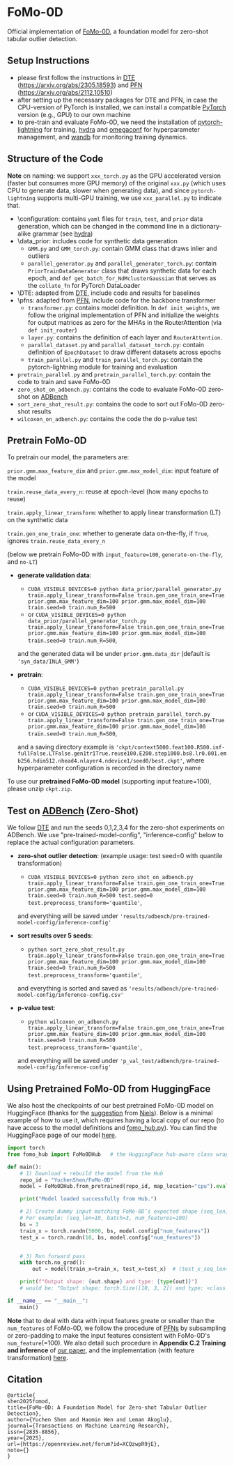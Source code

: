 # FoMo-0D
Official implementation of [FoMo-0D](https://arxiv.org/abs/2409.05672), a foundation model for zero-shot tabular outlier detection.

## Setup Instructions
- please first follow the instructions in [DTE](https://github.com/vicliv/DTE/tree/main) (https://arxiv.org/abs/2305.18593) and [PFN](https://github.com/automl/PFNs) (https://arxiv.org/abs/2112.10510)
- after setting up the necessary packages for DTE and PFN, in case the CPU-version of PyTorch is installed, we can install a compatible [PyTorch](https://pytorch.org/get-started/locally/) version (e.g., GPU) to our own machine
- to pre-train and evaluate FoMo-0D, we need the installation of [pytorch-lightning](https://pypi.org/project/pytorch-lightning/) for training, [hydra](https://hydra.cc/docs/intro/) and [omegaconf](https://pypi.org/project/omegaconf/) for hyperparameter management, and [wandb](https://pypi.org/project/wandb/) for monitoring training dynamics.

## Structure of the Code
**Note** on naming: we support `xxx_torch.py` as the GPU accelerated version (faster but consumes more GPU memory) of the original `xxx.py` (which uses CPU to generate data, slower when generating data), and since `pytorch-lightning` supports multi-GPU training, we use `xxx_parallel.py` to indicate that.
- \configuration: contains `yaml` files for `train`, `test`, and `prior` data generation, which can be changed in the command line in a dictionary-alike grammar (see [hydra](https://hydra.cc/docs/intro/))
- \data_prior: includes code for synthetic data generation
  - `GMM.py` and `GMM_torch.py`: contain GMM class that draws inlier and outliers
  - `parallel_generator.py` and `parallel_generator_torch.py`: contain `PriorTrainDataGenerator` class that draws synthetic data for each epoch, and `def get_batch_for_NdMclusterGaussian` that serves as the `collate_fn` for PyTorch DataLoader
- \DTE: adapted from [DTE](https://github.com/vicliv/DTE/tree/main), include code and results for baselines
- \pfns: adapted from [PFN](https://github.com/automl/PFNs), include code for the backbone transformer
  - `transformer.py`: contains model definition. In `def init_weights`, we follow the original implementation of PFN and initialize the weights for output matrices as zero for the MHAs in the RouterAttention (via `def init_router`)
  - `layer.py`: contains the definition of each layer and `RouterAttention`. 
  - `parallel_dataset.py` and `parallel_dataset_torch.py`: contain definition of `EpochDataset` to draw different datasets across epochs
  - `train_parallel.py` and `train_parallel_torch.py`: contain the pytorch-lightning module for training and evaluation
- `pretrain_parallel.py` and `pretrain_parallel_torch.py`: contain the code to train and save FoMo-0D
- `zero_shot_on_adbench.py`: contains the code to evaluate FoMo-0D zero-shot on [ADBench](https://arxiv.org/abs/2206.09426)
- `sort_zero_shot_result.py`: contains the code to sort out FoMo-0D zero-shot results
- `wilcoxon_on_adbench.py`: contains the code the do p-value test


## Pretrain FoMo-0D

To pretrain our model, the parameters are:

`prior.gmm.max_feature_dim` and `prior.gmm.max_model_dim`: input feature of the model

`train.reuse_data_every_n`: reuse at epoch-level (how many epochs to reuse)

`train.apply_linear_transform`: whether to apply linear transformation (LT) on the synthetic data

`train.gen_one_train_one`: whether to generate data on-the-fly, if `True`, ignores `train.reuse_data_every_n`

(below we pretrain FoMo-0D with `input_feature=100`, `generate-on-the-fly`, and `no-LT`)
- **generate validation data**: 
  - `CUDA_VISIBLE_DEVICES=0 python data_prior/parallel_generator.py train.apply_linear_transform=False train.gen_one_train_one=True prior.gmm.max_feature_dim=100 prior.gmm.max_model_dim=100 train.seed=0 train.num_R=500` 
  - or `CUDA_VISIBLE_DEVICES=0 python data_prior/parallel_generator_torch.py train.apply_linear_transform=False train.gen_one_train_one=True prior.gmm.max_feature_dim=100 prior.gmm.max_model_dim=100 train.seed=0 train.num_R=500`, 

  and the generated data wil be under `prior.gmm.data_dir` (default is `'syn_data/INLA_GMM'`)
- **pretrain**: 
  - `CUDA_VISIBLE_DEVICES=0 python pretrain_parallel.py train.apply_linear_transform=False train.gen_one_train_one=True prior.gmm.max_feature_dim=100 prior.gmm.max_model_dim=100 train.seed=0 train.num_R=500` 
  - or `CUDA_VISIBLE_DEVICES=0 python pretrain_parallel_torch.py train.apply_linear_transform=False train.gen_one_train_one=True prior.gmm.max_feature_dim=100 prior.gmm.max_model_dim=100 train.seed=0 train.num_R=500`, 
  
  and a saving directory example is `'ckpt/context5000.feat100.R500.inf-fullFalse.LTFalse.gen1tr1True.reuse100.E200.step1000.bs8.lr0.001.emb256.hdim512.nhead4.nlayer4.ndevice1/seed0/best.ckpt'`, where hyperparameter configuration is recorded in the directory name

To use our **pretrained FoMo-0D model** (supporting input feature=100), please unzip `ckpt.zip`.

## Test on [ADBench](https://arxiv.org/abs/2206.09426) (Zero-Shot)
We follow [DTE](https://arxiv.org/abs/2305.18593) and run the seeds 0,1,2,3,4 for the zero-shot experiments on ADBench. We use "pre-trained-model-config", "inference-config" below to replace the actual configuration parameters. 
- **zero-shot outlier detection**: (example usage: test seed=0 with quantile transformation) 
  - `CUDA_VISIBLE_DEVICES=0 python zero_shot_on_adbench.py train.apply_linear_transform=False train.gen_one_train_one=True prior.gmm.max_feature_dim=100 prior.gmm.max_model_dim=100 train.seed=0 train.num_R=500 test.seed=0 test.preprocess_transform='quantile'`, 
    
  and everything will be saved under `'results/adbench/pre-trained-model-config/inference-config'`
- **sort results over 5 seeds**: 
  - `python sort_zero_shot_result.py train.apply_linear_transform=False train.gen_one_train_one=True prior.gmm.max_feature_dim=100 prior.gmm.max_model_dim=100 train.seed=0 train.num_R=500 test.preprocess_transform='quantile'`,
  
  and everything is sorted and saved as `'results/adbench/pre-trained-model-config/inference-config.csv'`
- **p-value test**: 
  - `python wilcoxon_on_adbench.py train.apply_linear_transform=False train.gen_one_train_one=True prior.gmm.max_feature_dim=100 prior.gmm.max_model_dim=100 train.seed=0 train.num_R=500 test.preprocess_transform='quantile'`,
  
  and everything will be saved under `'p_val_test/adbench/pre-trained-model-config/inference-config'`

## Using Pretrained FoMo-0D from HuggingFace

We also host the checkpoints of our best pretrained FoMo-0D model on HuggingFace (thanks for the [suggestion](https://github.com/A-Chicharito-S/FoMo-0D/issues/1) from [Niels](https://github.com/NielsRogge)). Below is a minimal example of how to use it, which requires having a local copy of our repo (to have access to the model definitions and [fomo_hub.py](https://github.com/A-Chicharito-S/FoMo-0D/blob/main/fomo_hub.py)). You can find the HuggingFace page of our model [here](https://huggingface.co/YuchenShen/FoMo-0D).

```python
import torch
from fomo_hub import FoMo0DHub   # the HuggingFace hub-aware class wrapper for FoMo-0D

def main():
    # 1) Download + rebuild the model from the Hub
    repo_id = "YuchenShen/FoMo-0D"
    model = FoMo0DHub.from_pretrained(repo_id, map_location="cpu").eval()

    print("Model loaded successfully from Hub.")

    # 2) Create dummy input matching FoMo-0D’s expected shape (seq_len, batch_size, num_features)
    # For example: (seq_len=10, batch=3, num_features=100)
    bs = 3
    train_x = torch.randn(5000, bs, model.config["num_features"])
    test_x = torch.randn(10, bs, model.config["num_features"])


    # 3) Run forward pass
    with torch.no_grad():
        out = model(train_x=train_x, test_x=test_x)  # (test_x_seq_len=10, batch_size, num_classes=2)

    print(f"Output shape: {out.shape} and type: {type(out)}")
    # would be: "Output shape: torch.Size([10, 3, 2]) and type: <class 'torch.Tensor'>"

if __name__ == "__main__":
    main()
```
**Note** that to deal with data with input features greate or smaller than the `num_features` of FoMo-0D, we follow the procedure of [PFNs](https://arxiv.org/abs/2112.10510) by subsampling or zero-padding to make the input features consistent with FoMo-0D's `num_feature`(=100). We also detail such procedure in **Appendix C.2 Training and inference** of [our paper](https://arxiv.org/abs/2409.05672), and the implementation (with feature transformation) [here](https://github.com/A-Chicharito-S/FoMo-0D/blob/main/zero_shot_on_adbench.py#L212-L226). 

## Citation
```
@article{
shen2025fomod,
title={FoMo-0D: A Foundation Model for Zero-shot Tabular Outlier Detection},
author={Yuchen Shen and Haomin Wen and Leman Akoglu},
journal={Transactions on Machine Learning Research},
issn={2835-8856},
year={2025},
url={https://openreview.net/forum?id=XCQzwpR9jE},
note={}
}
```
